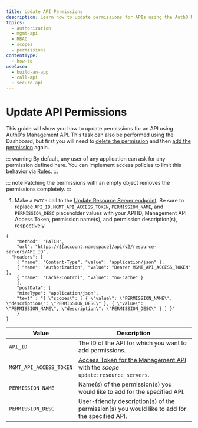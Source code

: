 ```yaml
---
title: Update API Permissions
description: Learn how to update permissions for APIs using the Auth0 Management API.
topics:
  - authorization
  - mgmt-api
  - RBAC
  - scopes
  - permissions
contentType:
  - how-to
useCase:
  - build-an-app
  - call-api
  - secure-api
---
```

# Update API Permissions

This guide will show you how to update permissions for an API using Auth0's Management API. This task can also be performed using the Dashboard, but first you will need to [delete the permission](/dashboard/guides/apis/delete-permissions-apis) and then [add the permission](/dashboard/guides/roles/apis/add-permissions-apis) again.

::: warning
By default, any user of any application can ask for any permission defined here. You can implement access policies to limit this behavior via [Rules](/rules).
:::

::: note
Patching the permissions with an empty object removes the permissions completely.
:::

1. Make a `PATCH` call to the [Update Resource Server endpoint](/api/management/v2#!/resource_servers/patch_resource_server). Be sure to replace `API_ID`, `MGMT_API_ACCESS_TOKEN`, `PERMISSION_NAME`, and `PERMISSION_DESC` placeholder values with your API ID, Management API Access Token, permission name(s), and permission description(s), respectively.

```har
{
	"method": "PATCH",
	"url": "https://${account.namespace}/api/v2/resource-servers/API_ID",
  "headers": [
    { "name": "Content-Type", "value": "application/json" },
   	{ "name": "Authorization", "value": "Bearer MGMT_API_ACCESS_TOKEN" },
    { "name": "Cache-Control", "value": "no-cache" }
	],
	"postData": {
    "mimeType": "application/json",
    "text" : "{ \"scopes\": [ { \"value\": \"PERMISSION_NAME\", \"description\": \"PERMISSION_DESC\" }, { \"value\": \"PERMISSION_NAME\", \"description\": \"PERMISSION_DESC\" } ] }"
	}
}
```

| **Value** | **Description** |
| - | - |
| `API_ID` | Τhe ID of the API for which you want to add permissions. |
| `MGMT_API_ACCESS_TOKEN`  | [Access Token for the Management API](/api/management/v2/tokens) with the <dfn data-key="scope">scope</dfn> `update:resource_servers`. |
| `PERMISSION_NAME` | Name(s) of the permission(s) you would like to add for the specified API. | 
| `PERMISSION_DESC` | User-friendly description(s) of the permission(s) you would like to add for the specified API. |